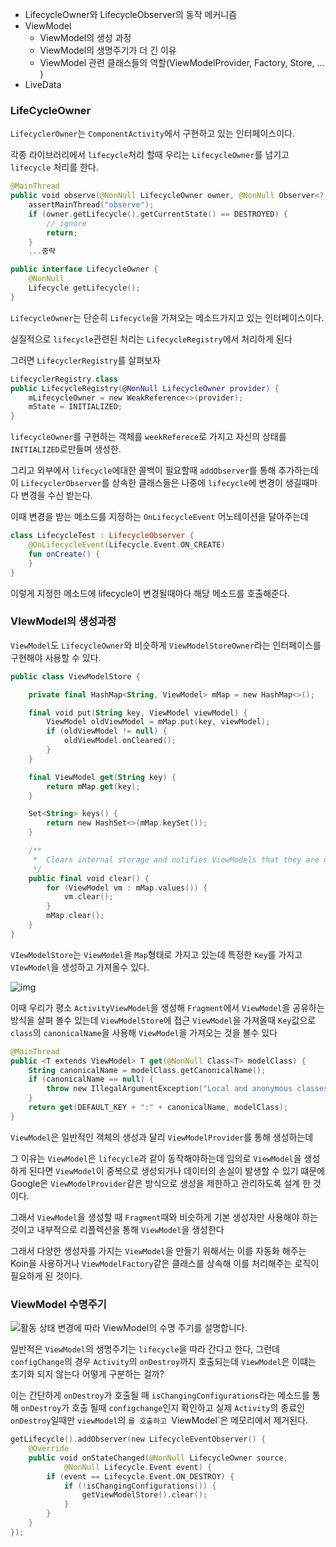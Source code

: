 - LifecycleOwner와 LifecycleObserver의 동작 메커니즘
- ViewModel
  - ViewModel의 생성 과정
  - ViewModel의 생명주기가 더 긴 이유
  - ViewModel 관련 클래스들의 역할(ViewModelProvider, Factory, Store, ... )
- LiveData



### LifeCycleOwner

`LifecyclerOwner`는 `ComponentActivity`에서 구현하고 있는 인터페이스이다.

각종 라이브러리에서 `lifecycle`처리 할때 우리는 `LifecycleOwner`를 넘기고 `lifecycle` 처리를 한다.

```kotlin
@MainThread
public void observe(@NonNull LifecycleOwner owner, @NonNull Observer<? super T> observer) {
    assertMainThread("observe");
    if (owner.getLifecycle().getCurrentState() == DESTROYED) {
        // ignore
        return;
    }
    ...중략
```

```kotlin
public interface LifecycleOwner {
    @NonNull
    Lifecycle getLifecycle();
}
```

`LifecycleOwner`는 단순히 `Lifecycle`을 가져오는 메소드가지고 있는 인터페이스이다.

실질적으로 `lifecycle`관련된 처리는 `LifecycleRegistry`에서 처리하게 된다

그러면 `LifecyclerRegistry`를 살펴보자

```kotlin
LifecyclerRegistry.class
public LifecycleRegistry(@NonNull LifecycleOwner provider) {
    mLifecycleOwner = new WeakReference<>(provider);
    mState = INITIALIZED;
}
```

`lifecycleOwner`를 구현하는 객체를 `weekReferece`로 가지고 자신의 상태를 `INITIALIZED`로만들며 생성한.

그리고 외부에서 `lifecycle`에대한 콜백이 필요할때 `addObserver`를 통해 추가하는데 이 `LifecyclerObserver`를 상속한 클래스들은 나중에 `lifecycle`에 변경이 생길때마다 변경을 수신 받는다.

이때 변경을 받는 메소드를 지정하는 `OnLifecycleEvent` 어노테이션을 달아주는데

```kotlin
class LifecycleTest : LifecycleObserver {
    @OnLifecycleEvent(Lifecycle.Event.ON_CREATE)
    fun onCreate() {
    }
}
```

이렇게 지정한 메소드에 lifecycle이 변경될때마다 해당 메소드를 호출해준다.



### VIewModel의 생성과정

`ViewModel`도 `LifecycleOwner`와 비슷하게 `ViewModelStoreOwner`라는 인터페이스를 구현해야 사용할 수 있다.

```kotlin
public class ViewModelStore {

    private final HashMap<String, ViewModel> mMap = new HashMap<>();

    final void put(String key, ViewModel viewModel) {
        ViewModel oldViewModel = mMap.put(key, viewModel);
        if (oldViewModel != null) {
            oldViewModel.onCleared();
        }
    }

    final ViewModel get(String key) {
        return mMap.get(key);
    }

    Set<String> keys() {
        return new HashSet<>(mMap.keySet());
    }

    /**
     *  Clears internal storage and notifies ViewModels that they are no longer used.
     */
    public final void clear() {
        for (ViewModel vm : mMap.values()) {
            vm.clear();
        }
        mMap.clear();
    }
}
```

`VIewModelStore`는 `ViewModel`을 `Map`형태로 가지고 있는데 특정한 `Key`를 가지고 `VIewModel`을 생성하고 가져올수 있다. 

![img](https://miro.medium.com/max/875/0*Io9CAKKPaZbZH1Q0.png)

이때 우리가 평소 `ActivityViewModel`을 생성해 `Fragment`에서 `ViewModel`을 공유하는 방식을 살펴 볼수 있는데 `ViewModelStore`에 접근 `ViewModel`을 가져올때 `Key`값으로 `class`의 `canonicalName`을 사용해 `ViewModel`을 가져오는 것을 볼수 있다

```kotlin
@MainThread
public <T extends ViewModel> T get(@NonNull Class<T> modelClass) {
    String canonicalName = modelClass.getCanonicalName();
    if (canonicalName == null) {
        throw new IllegalArgumentException("Local and anonymous classes can not be ViewModels");
    }
    return get(DEFAULT_KEY + ":" + canonicalName, modelClass);
}
```



`ViewModel`은 일반적인 객체의 생성과 달리 `ViewModelProvider`를 통해 생성하는데 

그 이유는 `ViewModel`은 `lifecycle`과 같이 동작해야하는데 임의로 `ViewModel`을 생성하게 된다면 `ViewModel`이 중복으로 생성되거나 데이터의 손실이 발생할 수 있기 떄문에 Google은 `ViewModelProvider`같은 방식으로 생성을 제한하고 관리하도록 설계 한 것이다.

그래서 `ViewModel`을 생성할 때 `Fragment`때와 비슷하게 기본 생성자만 사용해야 하는 것이고 내부적으로 리플렉션을 통해 `ViewModel`을 생성한다

그래서 다양한 생성자를 가지는 `ViewModel`을 만들기 위해서는 이를 자동화 해주는 Koin을 사용하거나  `ViewModelFactory`같은 클래스를 상속해 이를 처리해주는 로직이 필요하게 된 것이다.



 ### ViewModel 수명주기

![활동 상태 변경에 따라 ViewModel의 수명 주기를 설명합니다.](https://developer.android.com/images/topic/libraries/architecture/viewmodel-lifecycle.png?hl=ko)

일반적은 `ViewModel`의 생명주기는 `lifecycle`을 따라 간다고 한다, 그런데 `configChange`의 경우 `Activity`의 `onDestroy`까지 호출되는데 `ViewModel`은 이떄는 초기화 되지 않는다 어떻게 구분하는 걸까?

이는 간단하게 `onDestroy`가 호출될 때 `isChangingConfigurations`라는 메소드를 통해 `onDestroy`가 호출 될때 `configchange`인지 확인하고 실제 `Activity`의 종료인 `onDestroy`일때만 `viewModel`의 `를 호출하고 `ViewModel`은 메모리에서 제거된다.

```kotlin
getLifecycle().addObserver(new LifecycleEventObserver() {
    @Override
    public void onStateChanged(@NonNull LifecycleOwner source,
            @NonNull Lifecycle.Event event) {
        if (event == Lifecycle.Event.ON_DESTROY) {
            if (!isChangingConfigurations()) {
                getViewModelStore().clear();
            }
        }
    }
});
```

